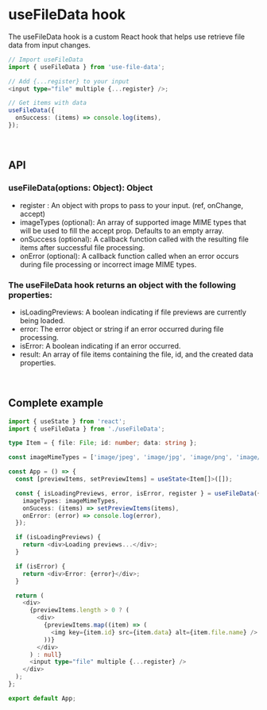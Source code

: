 # useFileData hook

The useFileData hook is a custom React hook that helps use retrieve file data from input changes.

```ts
// Import useFileData
import { useFileData } from 'use-file-data';

// Add {...register} to your input
<input type="file" multiple {...register} />;

// Get items with data
useFileData({
  onSuccess: (items) => console.log(items),
});
```

<br/>

## API

<h3>useFileData(options: Object): Object</h3>

- register : An object with props to pass to your input. (ref, onChange, accept)
- imageTypes (optional): An array of supported image MIME types that will be used to fill the accept prop. Defaults to an empty array.
- onSuccess (optional): A callback function called with the resulting file items after successful file processing.
- onError (optional): A callback function called when an error occurs during file processing or incorrect image MIME types.

<h3>The useFileData hook returns an object with the following properties: </h3>

- isLoadingPreviews: A boolean indicating if file previews are currently being loaded.
- error: The error object or string if an error occurred during file processing.
- isError: A boolean indicating if an error occurred.
- result: An array of file items containing the file, id, and the created data properties.

<br/>

## Complete example

```ts
import { useState } from 'react';
import { useFileData } from './useFileData';

type Item = { file: File; id: number; data: string };

const imageMimeTypes = ['image/jpeg', 'image/jpg', 'image/png', 'image/gif'];

const App = () => {
  const [previewItems, setPreviewItems] = useState<Item[]>([]);

  const { isLoadingPreviews, error, isError, register } = useFileData({
    imageTypes: imageMimeTypes,
    onSucess: (items) => setPreviewItems(items),
    onError: (error) => console.log(error),
  });

  if (isLoadingPreviews) {
    return <div>Loading previews...</div>;
  }

  if (isError) {
    return <div>Error: {error}</div>;
  }

  return (
    <div>
      {previewItems.length > 0 ? (
        <div>
          {previewItems.map((item) => (
            <img key={item.id} src={item.data} alt={item.file.name} />
          ))}
        </div>
      ) : null}
      <input type="file" multiple {...register} />
    </div>
  );
};

export default App;
```
